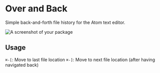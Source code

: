 Over and Back
==============

Simple back-and-forth file history for the Atom text editor.

![A screenshot of your package](https://f.cloud.github.com/assets/69169/2290250/c35d867a-a017-11e3-86be-cd7c5bf3ff9b.gif)

Usage
----
`⌘-[`: Move to last file location
`⌘-]`: Move to next file location (after having navigated back)
